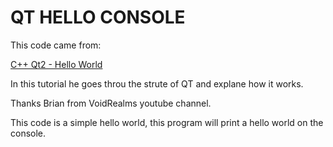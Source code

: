 # QT HELLO CONSOLE

This code came from:

[C++ Qt2 - Hello World](https://youtu.be/Id-sPu_m_hE)

In this tutorial he goes throu the strute of QT and explane how it works. 

Thanks Brian from VoidRealms youtube channel.

This code is a simple hello world, this program will print a hello world on the console.
